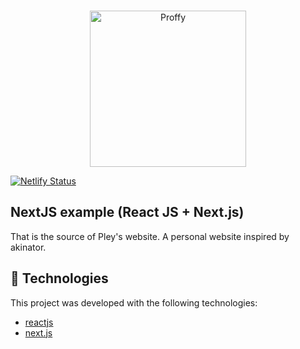 <br>

<p align="center">
  <img alt="Proffy" src="https://popolin.s3-sa-east-1.amazonaws.com/site/logo.png" width="250px">
</p>

[![Netlify Status](https://api.netlify.com/api/v1/badges/a6b417e5-ab58-4671-b529-20ae38140af4/deploy-status)](https://app.netlify.com/sites/sleepy-brahmagupta-7433b0/deploys)

## NextJS example (React JS + Next.js)

That is the source of Pley's website. A personal website inspired by akinator.

## 🚀 Technologies

This project was developed with the following technologies:

- [reactjs](http://reactjs.org/)
- [next.js](http://nextjs.org/)
